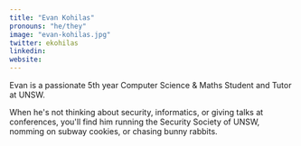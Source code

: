 ```yaml
---
title: "Evan Kohilas"
pronouns: "he/they"
image: "evan-kohilas.jpg"
twitter: ekohilas
linkedin:
website:
---
```


Evan is a passionate 5th year Computer Science & Maths Student and Tutor at UNSW.

When he's not thinking about security, informatics, or giving talks at conferences, you'll find him running the Security Society of UNSW, nomming on subway cookies, or chasing bunny rabbits.